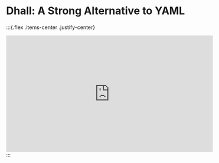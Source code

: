 # Dhall: A Strong Alternative to YAML

:::{.flex .items-center .justify-center}
<iframe width="560" height="315" src="https://www.youtube.com/embed/YPQK4OOIlLk" title="YouTube video player" frameborder="0" allow="accelerometer; autoplay; clipboard-write; encrypted-media; gyroscope; picture-in-picture" allowfullscreen></iframe>
:::
